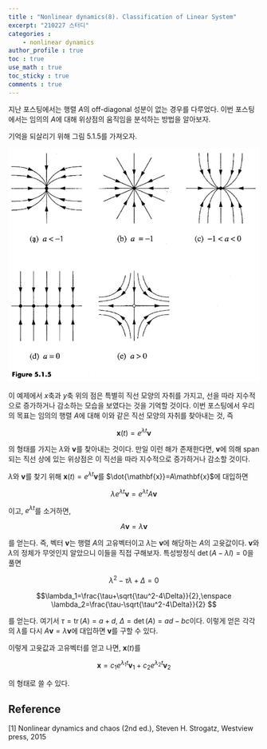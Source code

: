 ```yaml
---
title : "Nonlinear dynamics(8). Classification of Linear System"
excerpt: "210227 스터디"
categories :
    - nonlinear dynamics
author_profile : true
toc : true
use_math : true
toc_sticky : true
comments : true
---
```


지난 포스팅에서는 행렬 $A$의 off-diagonal 성분이 없는 경우를 다루었다. 이번 포스팅에서는 임의의 $A$에 대해 위상점의 움직임을 분석하는 방법을 알아보자.

기억을 되살리기 위해 그림 5.1.5를 가져오자.

![ex_screenshot](/assets/images/NLD/fig-5.1.5.jpg)

이 예제에서 $x$축과 $y$축 위의 점은 특별히 직선 모양의 자취를 가지고, 선을 따라 지수적으로 증가하거나 감소하는 모습을 보였다는 것을 기억할 것이다. 이번 포스팅에서 우리의 목표는 임의의 행렬 $A$에 대해 이와 같은 직선 모양의 자취를 찾아내는 것, 즉

$$\mathbf{x}(t)=e^{\lambda t}\mathbf{v}$$

의 형태를 가지는 $\lambda$와 $\mathbf{v}$를 찾아내는 것이다. 만일 이런 해가 존재한다면, $\mathbf{v}$에 의해 span되는 직선 상에 있는 위상점은 이 직선을 따라 지수적으로 증가하거나 감소할 것이다.

$\lambda$와 $\mathbf{v}$를 찾기 위해 $\mathbf{x}(t)=e^{\lambda t}\mathbf{v}$를 $\dot{\mathbf{x}}=A\mathbf{x}$에 대입하면

$$\lambda e^{\lambda t}\mathbf{v}=e^{\lambda t}A\mathbf{v}$$

이고, $e^{\lambda t}$를 소거하면,

$$A\mathbf{v}=\lambda\mathbf{v}$$

를 얻는다. 즉, 벡터 $\mathbf{v}$는 행렬 $A$의 고유벡터이고 $\lambda$는 $\mathbf{v}$에 해당하는 $A$의 고윳값이다. $\mathbf{v}$와 $\lambda$의 정체가 무엇인지 알았으니 이들을 직접 구해보자. 특성방정식 $\det(A-\lambda I)=0$을 풀면

$$\lambda^2 -\tau\lambda +\Delta=0$$

$$\lambda_1=\frac{\tau+\sqrt{\tau^2-4\Delta}}{2},\enspace \lambda_2=\frac{\tau-\sqrt{\tau^2-4\Delta}}{2} $$

를 얻는다. 여기서 $\tau=\text{tr}\,(A)=a+d$, $\Delta=\det(A)=ad-bc$이다. 이렇게 얻은 각각의 $\lambda$를 다시 $A\mathbf{v}=\lambda\mathbf{v}$에 대입하면 $\mathbf{v}$를 구할 수 있다.

이렇게 고윳값과 고유벡터를 얻고 나면, $\mathbf{x}(t)$를

$$\mathbf{x}=c_1e^{\lambda_1t}\mathbf{v}_1+c_2e^{\lambda_2 t}\mathbf{v}_2$$

의 형태로 쓸 수 있다.






## Reference

[1] Nonlinear dynamics and chaos (2nd ed.), Steven H. Strogatz, Westview press, 2015